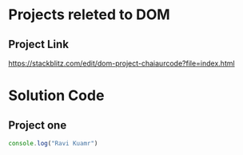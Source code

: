 # Projects releted to DOM

## Project Link
https://stackblitz.com/edit/dom-project-chaiaurcode?file=index.html

# Solution Code

## Project one

```JavaScript
console.log("Ravi Kuamr")
```